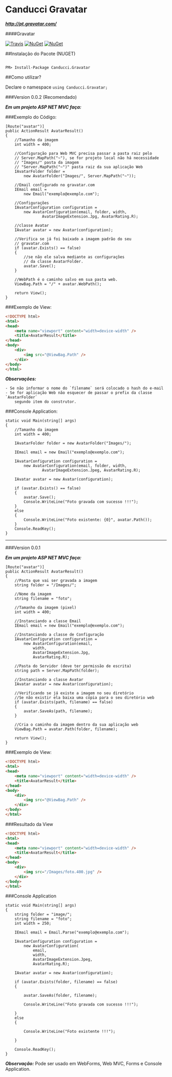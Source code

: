 # Canducci Gravatar

___http://pt.gravatar.com/___

####Gravatar

[![Travis](https://img.shields.io/travis/netdragoon/gravatar.svg)](https://github.com/netdragoon/gravatar)
[![NuGet](https://img.shields.io/nuget/dt/Canducci.Gravatar.svg?style=plastic&label=downloads)](https://www.nuget.org/packages/Canducci.Gravatar/)
[![NuGet](https://img.shields.io/nuget/v/Canducci.Gravatar.svg?style=plastic&label=version)](https://www.nuget.org/packages/Canducci.Gravatar/)

##Instalação do Pacote (NUGET)

```Csharp

PM> Install-Package Canducci.Gravatar

```

##Como utilizar?

Declare o namespace `using Canducci.Gravatar;` 

###Version 0.0.2 (Recomendado)

___Em um projeto ASP NET MVC faça:___

###Exemplo do Código:
```Csharp
[Route("avatar")]
public ActionResult AvatarResult()
{            
    //Tamanho da imagem
    int width = 400;

    //Configuração para Web MVC precisa passar a pasta raiz pelo
    // Server.MapPath("~"), se for projeto local não há necessidade
    // "Images/" pasta da imagem
    // "Server.MapPath("~")" pasta raiz da sua aplicação Web
    IAvatarFolder folder = 
        new AvatarFolder("Images/", Server.MapPath("~"));

    //Email configurado no gravatar.com    
    IEmail email = 
        new Email("exemplo@exemplo.com");

    //Configurações    
    IAvatarConfiguration configuration =
        new AvatarConfiguration(email, folder, width, 
                AvatarImageExtension.Jpg, AvatarRating.R);            
    
    //classe Avatar
    IAvatar avatar = new Avatar(configuration);

    //Verifica se já foi baixado a imagem padrão do seu
    // gravatar.com
    if (avatar.Exists() == false)
    {             
        //se não ele salva mediante as configurações
        // da classe AvatarFolder.
        avatar.Save();
    }
    
    //WebPath é o caminho salvo em sua pasta web.
    ViewBag.Path = "/" + avatar.WebPath();          

    return View();
}
```
###Exemplo de View:
```HTML
<!DOCTYPE html>
<html>
<head>
    <meta name="viewport" content="width=device-width" />
    <title>AvatarResult</title>
</head>
<body>
    <div> 
        <img src="@ViewBag.Path" />
    </div>
</body>
</html>
```
___Observações:___

    - Se não informar o nome do `filename` será colocado o hash do e-mail
    - Se for aplicação Web não esquecer de passar o prefix da classe `AvatarFolder`
        segundo item do construtor.

###Console Application:

```Csharp
static void Main(string[] args)
{
    //Tamanho da imagem
    int width = 400;

    IAvatarFolder folder = new AvatarFolder("Images/");

    IEmail email = new Email("exemplo@exemplo.com");

    IAvatarConfiguration configuration =
        new AvatarConfiguration(email, folder, width, 
                AvatarImageExtension.Jpeg, AvatarRating.R);

    IAvatar avatar = new Avatar(configuration);
    
    if (avatar.Exists() == false)
    {
        avatar.Save();
        Console.WriteLine("Foto gravada com sucesso !!!");
    }
    else
    {
        Console.WriteLine("Foto existente: {0}", avatar.Path());
    }
    Console.ReadKey();
}
```

___

###Version 0.0.1

___Em um projeto ASP NET MVC faça:___

```Csharp
[Route("avatar")]
public ActionResult AvatarResult()
{
	//Pasta que vai ser gravada a imagem
    string folder = "/Images/";

    //Nome da imagem
    string filename = "foto";

    //Tamanho da imagem (pixel)
    int width = 400;

    //Instanciando a classe Email
    IEmail email = new Email("exemplo@exemplo.com");

    //Instanciando a classe de Configuração
    IAvatarConfiguration configuration =
        new AvatarConfiguration(email, 
            width, 
            AvatarImageExtension.Jpg, 
            AvatarRating.R);

    //Pasta do Servidor (deve ter permissão de escrita)             
    string path = Server.MapPath(folder);
    
    //Instanciando a classe Avatar
    IAvatar avatar = new Avatar(configuration);
    
    //Verificando se já existe a imagem no seu diretório 
    //Se não existir ela baixa uma cópia para o seu diretório web
    if (avatar.Exists(path, filename) == false)
    {             
        avatar.SaveAs(path, filename);
    }

    //Cria o caminho da imagem dentro da sua aplicação web
    ViewBag.Path = avatar.Path(folder, filename);            

    return View();
}

```

###Exemplo de View:

```HTML
<!DOCTYPE html>
<html>
<head>
    <meta name="viewport" content="width=device-width" />
    <title>AvatarResult</title>
</head>
<body>
    <div> 
        <img src="@ViewBag.Path" />
    </div>
</body>
</html>
```

###Resultado da View

```HTML
<!DOCTYPE html>
<html>
<head>
    <meta name="viewport" content="width=device-width" />
    <title>AvatarResult</title>
</head>
<body>
    <div> 
        <img src="/Images/foto.400.jpg" />
    </div>
</body>
</html>

```

###Console Application

```Csharp
static void Main(string[] args)
{
    string folder = "image/";
    string filename = "foto";
    int width = 250;

    IEmail email = Email.Parse("exemplo@exemplo.com");

    IAvatarConfiguration configuration =
        new AvatarConfiguration(
            email,
            width,
            AvatarImageExtension.Jpeg,
            AvatarRating.R);

    IAvatar avatar = new Avatar(configuration);
    
    if (avatar.Exists(folder, filename) == false)
    {
        
        avatar.SaveAs(folder, filename);

        Console.WriteLine("Foto gravada com sucesso !!!");

    }
    else
    {

        Console.WriteLine("Foto existente !!!");

    }

    Console.ReadKey();
}
```
___Observação:___ Pode ser usado em WebForms, Web MVC, Forms e Console Application.
